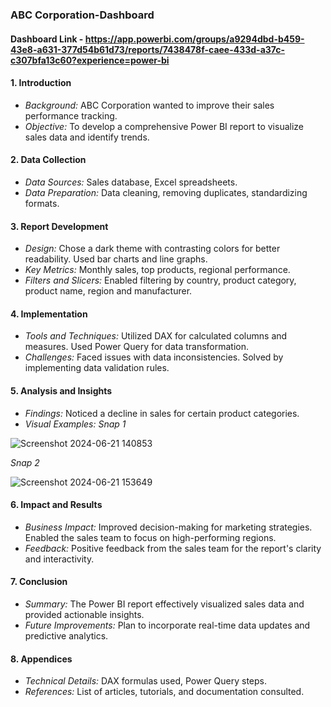 ### ABC Corporation-Dashboard

#### Dashboard Link - https://app.powerbi.com/groups/a9294dbd-b459-43e8-a631-377d54b61d73/reports/7438478f-caee-433d-a37c-c307bfa13c60?experience=power-bi

#### 1. Introduction
- *Background:* ABC Corporation wanted to improve their sales performance tracking.
- *Objective:* To develop a comprehensive Power BI report to visualize sales data and identify trends.

#### 2. Data Collection
- *Data Sources:* Sales database, Excel spreadsheets.
- *Data Preparation:* Data cleaning, removing duplicates, standardizing formats.

#### 3. Report Development
- *Design:* Chose a dark theme with contrasting colors for better readability. Used bar charts and line graphs.
- *Key Metrics:* Monthly sales, top products, regional performance.
- *Filters and Slicers:* Enabled filtering by country, product category, product name, region and manufacturer.

#### 4. Implementation
- *Tools and Techniques:* Utilized DAX for calculated columns and measures. Used Power Query for data transformation.
- *Challenges:* Faced issues with data inconsistencies. Solved by implementing data validation rules.

#### 5. Analysis and Insights
- *Findings:* Noticed a decline in sales for certain product categories.
- *Visual Examples:* 
*Snap 1*

![Screenshot 2024-06-21 140853](https://github.com/Arpan-bot/Test/assets/68177382/ff3bf37e-7d07-4dc8-b911-d61d46151073)

*Snap 2*

![Screenshot 2024-06-21 153649](https://github.com/Arpan-bot/Test/assets/68177382/dd81676a-d880-40fd-adaf-e7d2cb4e4201)


#### 6. Impact and Results
- *Business Impact:* Improved decision-making for marketing strategies. Enabled the sales team to focus on high-performing regions.
- *Feedback:* Positive feedback from the sales team for the report's clarity and interactivity.

#### 7. Conclusion
- *Summary:* The Power BI report effectively visualized sales data and provided actionable insights.
- *Future Improvements:* Plan to incorporate real-time data updates and predictive analytics.

#### 8. Appendices
- *Technical Details:* DAX formulas used, Power Query steps.
- *References:* List of articles, tutorials, and documentation consulted.
